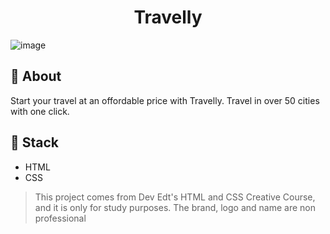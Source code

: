 <h1 align="center">
    Travelly
</h1>

![image](https://user-images.githubusercontent.com/47838241/99922232-3ceeb100-2d0e-11eb-9671-53b44438aa08.png)


## 🧐 About

Start your travel at an offordable price with Travelly. Travel in over 50 cities with one click.

## :rocket: Stack
 - HTML
 - CSS

<blockquote alt="[ignore]">
  <p>
    This project comes from Dev Edt's HTML and CSS Creative Course, and it is only for study purposes. The brand, logo and name are non professional
  </p>
</blockquote>
